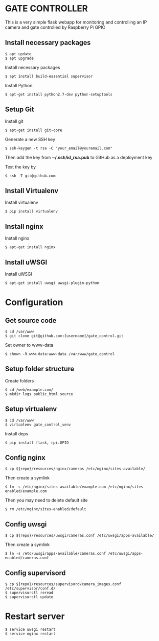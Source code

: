 GATE CONTROLLER
===============

This is a very simple flask webapp for monitoring and controlling an IP camera and
gate controlled by Raspberry Pi GPIO

Install necessary packages
------------------------------------------

    $ apt update
    $ apt upgrade

Install necessary packages

    $ apt install build-essential supervisor

Install Python

    $ apt-get install python2.7-dev python-setuptools

Setup Git
------------------------------------------

Install git

    $ apt-get install git-core

Generate a new SSH key

    $ ssh-keygen -t rsa -C "your_email@youremail.com"

Then add the key from __~/.ssh/id_rsa.pub__ to GitHub as a deployment key

Test the key by

    $ ssh -T git@github.com

Install Virtualenv
------------------------------------------

Install virtualenv

    $ pip install virtualenv
    
Install nginx
------------------------------------------

Install nginx

    $ apt-get install nginx

Install uWSGI
------------------------------------------

Install uWSGI

    $ apt-get install uwsgi uwsgi-plugin-python

Configuration
=========================================

Get source code
-----------------------------------------

    $ cd /var/www
    $ git clone git@github.com:[username]/gate_control.git
    
Set owner to www-data

    $ chown -R www-data:www-data /var/www/gate_control

Setup folder structure
-----------------------------------------

Create folders

    $ cd /web/example.com/
    $ mkdir logs public_html source

Setup virtualenv
-----------------------------------------

    $ cd /var/www
    $ virtualenv gate_control_venv

Install deps

    $ pip install flask, rpi.GPIO

Config nginx
-----------------------------------------

    $ cp ${repo}/resources/nginx/cameras /etc/nginx/sites-available/

Then create a symlink

    $ ln -s /etc/nginx/sites-available/example.com /etc/nginx/sites-enabled/example.com

Then you may need to delete default site

    $ rm /etc/nginx/sites-enabled/default

Config uwsgi
-----------------------------------------

    $ cp ${repo}/resources/uwsgi/cameras.conf /etc/uwsgi/apps-available/

Then create a symlink

    $ ln -s /etc/uwsgi/apps-available/cameras.conf /etc/uwsgi/apps-enabled/cameras.conf

Config supervisord
-----------------------------------------

    $ cp ${repo}/resources/supervisord/camera_images.conf /etc/supervisor/conf.d/
    $ supervisorctl reread
    $ supervisorctl update

Restart server
=========================================

    $ service uwsgi restart
    $ service nginx restart

